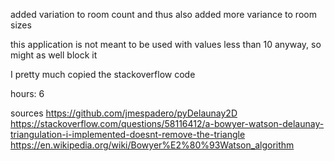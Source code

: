 
added variation to room count and thus also added more variance to room sizes

this application is not meant to be used with values less than 10 anyway, so might as well block it

I pretty much copied the stackoverflow code

hours: 6

sources
https://github.com/jmespadero/pyDelaunay2D
https://stackoverflow.com/questions/58116412/a-bowyer-watson-delaunay-triangulation-i-implemented-doesnt-remove-the-triangle
https://en.wikipedia.org/wiki/Bowyer%E2%80%93Watson_algorithm
